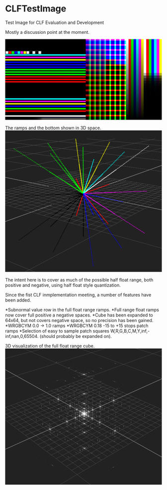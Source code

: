 # CLFTestImage
 Test Image for CLF Evaluation and Development

Mostly a discussion point at the moment.

![](images/CLF_testImagePrototype_v002.jpg)

The ramps and the bottom shown in 3D space.
![](images/fullRangeSpikeExample_v001.png)

The intent here is to cover as much of the possible half float range, both positive and negative, using half float style quantization.

Since the fist CLF inmplementation meeting, a number of features have been added.

*Subnormal value row in the full float range ramps.
*Full range float ramps now cover full positive a negative spaces.
*Cube has been expanded to 64x64, but not covers negative space, so no precision has been gained.
*WRGBCYM 0.0 -> 1.0 ramps
*WRGBCYM 0.18 -15 to +15 stops patch ramps
*Selection of easy to sample patch squares W,R,G,B,C,M,Y,inf,-inf,nan,0,65504. (should probably be expanded on).

3D visualization of the full float range cube.
![](images/PosNegCube_64x64.png)